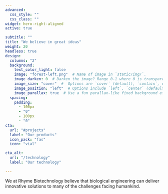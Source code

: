 ```yaml
---
advanced:
  css_style: ""
  css_class: ""
widget: hero-right-aligned
active: true

subtitle: ""
title: "We believe in great ideas"
weight: 20
headless: true
design:
  columns: "2"
  background:
    text_color_light: false
    image: "forest-left.png"  # Name of image in `static/img/`.
    image_darken: 0  # Darken the image? Range 0-1 where 0 is transparent and 1 is opaque.
    image_size: "cover"  #  Options are `cover` (default), `contain`, or `actual` size.
    image_position: "left"  # Options include `left`, `center` (default), or `right`.
    image_parallax: true  # Use a fun parallax-like fixed background effect? true/false
  spacing:
    padding:
      - 100px
      - "0"
      - 100px
      - "0"
cta:
  url: "#projects"
  label: "Our products"
  icon_pack: "fas"
  icon: "vial"

cta_alt:
  url: "/technology"
  label: "Our technology"

---
```

We at Rhyme Biotechnology believe that biological engineering can deliver innovative solutions to many of the challenges facing humankind.